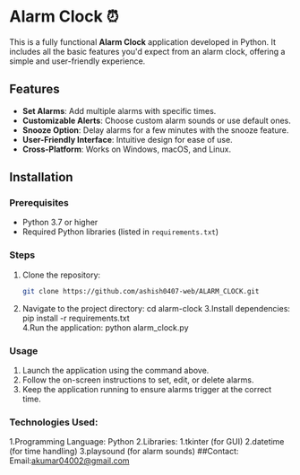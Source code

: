 # Alarm Clock ⏰  

This is a fully functional **Alarm Clock** application developed in Python. It includes all the basic features you'd expect from an alarm clock, offering a simple and user-friendly experience.  

## Features  
- **Set Alarms**: Add multiple alarms with specific times.  
- **Customizable Alerts**: Choose custom alarm sounds or use default ones.  
- **Snooze Option**: Delay alarms for a few minutes with the snooze feature.  
- **User-Friendly Interface**: Intuitive design for ease of use.  
- **Cross-Platform**: Works on Windows, macOS, and Linux.  

## Installation  

### Prerequisites  
- Python 3.7 or higher  
- Required Python libraries (listed in `requirements.txt`)  

### Steps  
1. Clone the repository:  
   ```bash  
   git clone https://github.com/ashish0407-web/ALARM_CLOCK.git
2. Navigate to the project directory:
   cd alarm-clock
3.Install dependencies:
  pip install -r requirements.txt  
4.Run the application:
  python alarm_clock.py  
### Usage
1. Launch the application using the command above.
2. Follow the on-screen instructions to set, edit, or delete alarms.
3. Keep the application running to ensure alarms trigger at the correct time.
### Technologies Used:
1.Programming Language: Python
2.Libraries:
   1.tkinter (for GUI)
   2.datetime (for time handling)
   3.playsound (for alarm sounds)
##Contact:
Email:akumar04002@gmail.com
